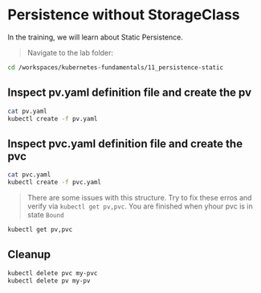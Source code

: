 # Persistence without StorageClass

In the training, we will learn about Static Persistence.

>Navigate to the lab folder:

```bash
cd /workspaces/kubernetes-fundamentals/11_persistence-static
```

## Inspect pv.yaml definition file and create the pv

```bash
cat pv.yaml
kubectl create -f pv.yaml
```

## Inspect pvc.yaml definition file and create the pvc

```bash
cat pvc.yaml
kubectl create -f pvc.yaml
```

>There are some issues with this structure. Try to fix these erros and verify via `kubectl get pv,pvc`. You are finished when yhour pvc is in state `Bound`

```bash
kubectl get pv,pvc
```

## Cleanup

```bash
kubectl delete pvc my-pvc
kubectl delete pv my-pv
```
